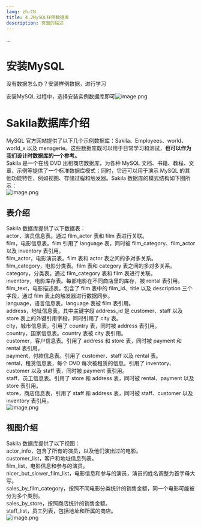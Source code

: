 ```yaml
---
lang: zh-CN
title: 4.2MySQL样例数据库
description: 页面的描述
---
```


<!-- 这里是 Markdown 内容 -->

...
# 安装MySQL
没有数据怎么办？安装样例数据，进行学习

安装MySQL 过程中，选择安装实例数据库即可![image.png](https://cdn.nlark.com/yuque/0/2022/png/21437124/1668504411597-41f99e88-ebd4-47b9-9342-35079853ab7b.png#averageHue=%23515050&clientId=u7bed5589-a650-4&crop=0&crop=0&crop=1&crop=1&from=paste&height=322&id=uc03dc6ff&margin=%5Bobject%20Object%5D&name=image.png&originHeight=403&originWidth=700&originalType=binary&ratio=1&rotation=0&showTitle=false&size=44734&status=done&style=none&taskId=ub3f8179a-5518-41e7-b76b-de3cac47d21&title=&width=560)

# Sakila数据库介绍
MySQL 官方网站提供了以下几个示例数据库：Sakila、Employees、world、world_x 以及 menagerie。这些数据库既可以用于日常学习和测试，**也可以作为我们设计时数据库的一个参考。**<br />Sakila 是一个在线 DVD 出租商店数据库，为各种 MySQL 文档、书籍、教程、文章、示例等提供了一个标准数据库模式；同时，它还可以用于演示 MySQL 的其他功能特性，例如视图、存储过程和触发器。Sakila 数据库的模式结构如下图所示：<br />![image.png](https://cdn.nlark.com/yuque/0/2022/png/21437124/1668502808442-1ece3624-8605-4bca-8076-49906b11122d.png#averageHue=%23ebf3c9&clientId=u25204065-dd10-4&crop=0&crop=0&crop=1&crop=1&from=paste&height=848&id=u839130cd&margin=%5Bobject%20Object%5D&name=image.png&originHeight=1060&originWidth=1420&originalType=binary&ratio=1&rotation=0&showTitle=false&size=146824&status=done&style=none&taskId=uf32bc6fb-b711-4c11-9199-e5d20a29cbe&title=&width=1136)

## 表介绍
Sakila 数据库提供了以下数据表：<br />    actor，演员信息表。通过 film_actor 表和 film 表进行关联。<br />    film，电影信息表。film 引用了 language 表，同时被 film_category、film_actor 以及 inventory 表引用。<br />    film_actor，电影演员表。film 表和 actor 表之间的多对多关系。<br />    film_category，电影分类表。film 表和 category 表之间的多对多关系。<br />    category，分类表。通过 film_category 表和 film 表进行关联。<br />    inventory，电影库存表。每部电影在不同商店里的库存，被 rental 表引用。<br />    film_text，电影描述表。包含了 film 表中的 film_id、title 以及 description 三个字段，通过 film 表上的触发器进行数据同步。<br />    language，语言信息表。language 表被 film 表引用。<br />    address，地址信息表。其中主键字段 address_id 是 customer、staff 以及 store 表上的外键引用字段，同时引用了 city 表。<br />    city，城市信息表。引用了 country 表，同时被 address 表引用。<br />    country，国家信息表。country 表被 city 表引用。<br />    customer，客户信息表。引用了 address 和 store 表，同时被 payment 和 rental 表引用。<br />    payment，付款信息表。引用了 customer、staff 以及 rental 表。<br />    rental，租赁信息表，每个 DVD 每次被租赁的信息。引用了 inventory、customer 以及 staff 表，同时被 payment 表引用。<br />    staff，员工信息表。引用了 store 和 address 表，同时被 rental、payment 以及 store 表引用。<br />    store，商店信息表，引用了 staff 和 address 表，同时被 staff、customer 以及 inventory 表引用。<br />![image.png](https://cdn.nlark.com/yuque/0/2022/png/21437124/1668503041806-3468ca71-901d-4c8b-8947-5b2c94780361.png#averageHue=%23fbfafa&clientId=u25204065-dd10-4&crop=0&crop=0&crop=1&crop=1&from=paste&height=824&id=u29c75d73&margin=%5Bobject%20Object%5D&name=image.png&originHeight=1030&originWidth=1920&originalType=binary&ratio=1&rotation=0&showTitle=false&size=95576&status=done&style=none&taskId=uf7c7f3dd-0fe9-4fe3-9d32-b81e6b4d9ab&title=&width=1536)

## 视图介绍
Sakila 数据库提供了以下视图：<br />    actor_info，包含了所有的演员，以及他们演出过的电影。<br />    customer_list，客户和地址信息列表。<br />    film_list，电影信息和参与的演员。<br />    nicer_but_slower_film_list，电影信息和参与的演员，演员的姓名调整为首字母大写。<br />    sales_by_film_category，按照不同电影分类统计的销售金额，同一个电影可能被分为多个类别。<br />    sales_by_store，按照商店统计的销售金额。<br />    staff_list，员工列表，包括地址和所属的商店。<br />![image.png](https://cdn.nlark.com/yuque/0/2022/png/21437124/1668503090628-ccc955af-ab71-444c-b3c7-ae4958c06660.png#averageHue=%23fbfbfb&clientId=u25204065-dd10-4&crop=0&crop=0&crop=1&crop=1&from=paste&height=824&id=u2096ee93&margin=%5Bobject%20Object%5D&name=image.png&originHeight=1030&originWidth=1920&originalType=binary&ratio=1&rotation=0&showTitle=false&size=75920&status=done&style=none&taskId=u18e2e4e6-cf1f-4ab2-a1b2-0b2a5550d94&title=&width=1536)
